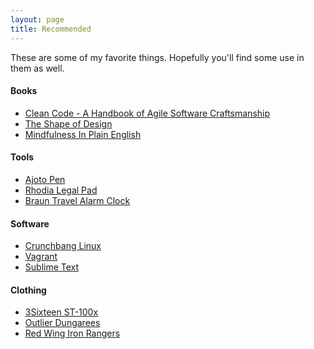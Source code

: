 ```yaml
---
layout: page
title: Recommended
---
```


These are some of my favorite things. Hopefully you'll find some use in them as well.

#### Books

- [Clean Code - A Handbook of Agile Software Craftsmanship][1]
- [The Shape of Design][2]
- [Mindfulness In Plain English][3]

#### Tools

- [Ajoto Pen][5]
- [Rhodia Legal Pad][6]
- [Braun Travel Alarm Clock][13]

#### Software

- [Crunchbang Linux][10]
- [Vagrant][7]
- [Sublime Text][8]

#### Clothing

- [3Sixteen ST-100x][9]
- [Outlier Dungarees][11]
- [Red Wing Iron Rangers][12]


[1]: http://www.amazon.com/Clean-Code-Handbook-Software-Craftsmanship/dp/0132350882
[2]: http://shop.frankchimero.com/collections/frontpage/products/the-shape-of-design-digital-preorder
[3]: http://www.amazon.com/Mindfulness-Plain-English-20th-Anniversary/dp/0861719069/
[5]: http://ajoto.com/products/
[6]: http://www.amazon.com/Rhodia-Orange-Lined-Paper-Pack/dp/B00522DLCA/
[7]: http://www.vagrantup.com/
[8]: http://www.sublimetext.com/
[9]: http://www.3sixteen.com/collections/denim/products/sl100x-straight-raw-indigo-selvedge-denim
[10]: http://crunchbang.org/
[11]: http://shop.outlier.cc/shop/retail/slim-dungarees.html
[12]: http://www.redwingheritage.com/boots/#&m=/detail/8111-heritage-us/8111-red-wing-lifestyle-mens-iron-ranger-boot-amber/
[13]: http://www.amazon.com/Braun-Travel-Alarm-Clock-Black/dp/B004XK1L7Y